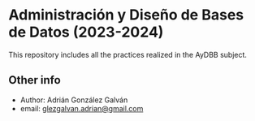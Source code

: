 # Administración y Diseño de Bases de Datos (2023-2024)
This repository includes all the practices realized in the AyDBB subject.
## Other info
- Author: Adrián González Galván
- email: glezgalvan.adrian@gmail.com